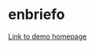 # enbriefo

<a href="https://liviutrandafir.github.io/enbriefo/home.html">Link to demo homepage</a>
